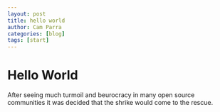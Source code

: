 ```yaml
---
layout: post
title: hello world
author: Cam Parra
categories: [blog]
tags: [start]
---
```



# Hello World 

After seeing much turmoil and beurocracy in many open source communities it was decided that the shrike would come to the 
rescue.